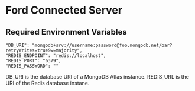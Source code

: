# Ford Connected Server

## Required Environment Variables
```
"DB_URI": "mongodb+srv://username:password@foo.mongodb.net/bar?retryWrites=true&w=majority",
"REDIS_ENDPOINT": "redis://localhost",
"REDIS_PORT": "6379",
"REDIS_PASSWORD": ""
```

DB_URI is the database URI of a MongoDB Atlas instance.
REDIS_URL is the URI of the Redis database instane.
